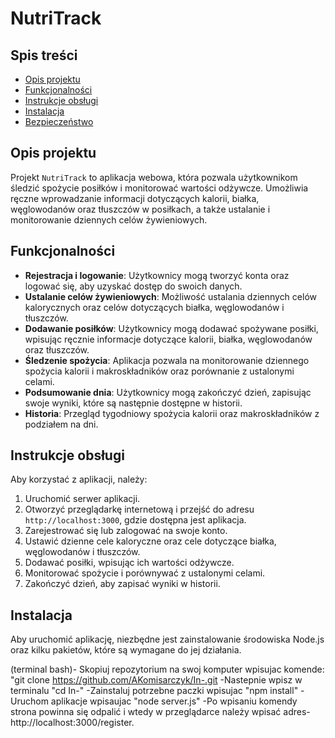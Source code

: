# NutriTrack

## Spis treści
- [Opis projektu](#opis-projektu)
- [Funkcjonalności](#funkcjonalności)
- [Instrukcje obsługi](#instrukcje-obsługi)
- [Instalacja](#instalacja)
- [Bezpieczeństwo](#bezpieczeństwo)

## Opis projektu
Projekt `NutriTrack` to aplikacja webowa, która pozwala użytkownikom śledzić spożycie posiłków i monitorować wartości odżywcze. Umożliwia ręczne wprowadzanie informacji dotyczących kalorii, białka, węglowodanów oraz tłuszczów w posiłkach, a także ustalanie i monitorowanie dziennych celów żywieniowych.

## Funkcjonalności
- **Rejestracja i logowanie**: Użytkownicy mogą tworzyć konta oraz logować się, aby uzyskać dostęp do swoich danych.
- **Ustalanie celów żywieniowych**: Możliwość ustalania dziennych celów kalorycznych oraz celów dotyczących białka, węglowodanów i tłuszczów.
- **Dodawanie posiłków**: Użytkownicy mogą dodawać spożywane posiłki, wpisując ręcznie informacje dotyczące kalorii, białka, węglowodanów oraz tłuszczów.
- **Śledzenie spożycia**: Aplikacja pozwala na monitorowanie dziennego spożycia kalorii i makroskładników oraz porównanie z ustalonymi celami.
- **Podsumowanie dnia**: Użytkownicy mogą zakończyć dzień, zapisując swoje wyniki, które są następnie dostępne w historii.
- **Historia**: Przegląd tygodniowy spożycia kalorii oraz makroskładników z podziałem na dni.

## Instrukcje obsługi
Aby korzystać z aplikacji, należy:
1. Uruchomić serwer aplikacji.
2. Otworzyć przeglądarkę internetową i przejść do adresu `http://localhost:3000`, gdzie dostępna jest aplikacja.
3. Zarejestrować się lub zalogować na swoje konto.
4. Ustawić dzienne cele kaloryczne oraz cele dotyczące białka, węglowodanów i tłuszczów.
5. Dodawać posiłki, wpisując ich wartości odżywcze.
6. Monitorować spożycie i porównywać z ustalonymi celami.
7. Zakończyć dzień, aby zapisać wyniki w historii.

## Instalacja
Aby uruchomić aplikację, niezbędne jest zainstalowanie środowiska Node.js oraz kilku pakietów, które są wymagane do jej działania.

(terminal bash)- Skopiuj repozytorium na swoj komputer wpisujac komende: "git clone https://github.com/AKomisarczyk/In-.git -Nastepnie wpisz w terminalu "cd In-" -Zainstaluj potrzebne paczki wpisujac "npm install" -Uruchom aplikacje wpisaujac "node server.js" -Po wpisaniu komendy strona powinna się odpalić i wtedy w przeglądarce należy wpisać adres- 
http://localhost:3000/register.


